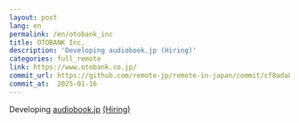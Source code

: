 ```yaml
---
layout: post
lang: en
permalink: /en/otobank_inc
title: OTOBANK Inc.
description: 'Developing audiobook.jp (Hiring)'
categories: full_remote
link: https://www.otobank.co.jp/
commit_url: https://github.com/remote-jp/remote-in-japan/commit/cf8ada8eae0f29603e476cd235d4527e9ea268e4
commit_at:  2025-01-16
---
```


<p>Developing <a href="https://audiobook.jp/">audiobook.jp</a> <a href="https://open.talentio.com/r/1/c/otobank/homes/1894">(Hiring)</a></p>
